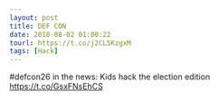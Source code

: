 ```yaml
---
layout: post
title: DEF CON
date: 2018-08-02 01:00:22
tourl: https://t.co/j2CL5KzgxM
tags: [Hack]
---
```

#defcon26 in the news: Kids hack the election edition https://t.co/GsxFNsEhCS